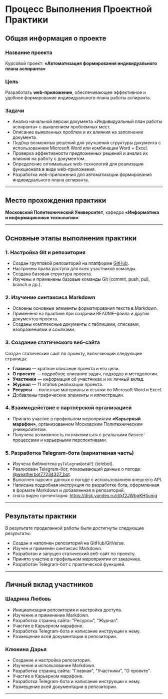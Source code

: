 # Процесс Выполнения Проектной Практики

## Общая информация о проекте

### Название проекта
Курсовой проект: **«Автоматизация формирования индивидуального плана аспиранта»**

### Цель
Разработать **web-приложение**, обеспечивающее эффективное и удобное формирование индивидуального плана работы аспиранта.

### Задачи
- Анализ начальной версии документа «Индивидуальный план работы аспиранта» с выявлением проблемных мест.
- Описание выявленных проблем и их влияния на заполнение документа.
- Подбор возможных решений для улучшения структуры документа с использованием Microsoft Word или комбинации Word + Excel.
- Проверка эффективности предложенных решений и анализ их влияния на работу с документом.
- Определение оптимальных web-технологий для реализации функционала в виде web-приложения.
- Разработка web-приложения для автоматизации формирования индивидуального плана аспиранта.

---

## Место прохождения практики

**Московский Политехнический Университет**, кафедра **«Информатика и информационные технологии»**.

---

## Основные этапы выполнения практики

### 1. Настройка Git и репозитория
- Создан групповой репозиторий на платформе [GitHub](https://github.com/Lyubass/practice-2025-1 ).
- Настроены права доступа для всех участников команды.
- Создана базовая структура проекта.
- Изучены и применены базовые команды Git (commit, push, pull, branch и др.).

### 2. Изучение синтаксиса Markdown
- Освоены основные элементы форматирования текста в Markdown.
- Применено на практике при создании README-файла и других документов проекта.
- Созданы комплексные документы с таблицами, списками, изображениями и ссылками.

### 3. Создание статического веб-сайта
Создан статический сайт по проекту, включающий следующие страницы:
- **Главная** — краткое описание проекта и его цели.
- **О проекте** — подробное описание задач, подходов и методологии.
- **Участники** — информация об участниках и их личный вклад.
- **Журнал** — 11 этапов реализации проекта.
- **Ресурсы** — полезные материалы и ссылки по Microsoft Word и Excel.
- Добавлены графические элементы и иллюстрации.

### 4. Взаимодействие с партнёрской организацией
- Принято участие в профильном мероприятии **«Карьерный марафон»**, организованном Московским Политехническим университетом.
- Получена возможность познакомиться с реальными бизнес-процессами и карьерными перспективами.

### 5. Разработка Telegram-бота (вариативная часть)
- Изучена библиотека `pyTelegramBotAPI` (telebot).
- Реализован Telegram-бот, показывающий данные о погоде: [@weatherbot77234327_bot](https://t.me/weatherbot77234327_bot ).
- Выполнен парсинг данных о погоде с использованием внешнего API.
- Написана подробная инструкция по разработке бота, оформленная в формате Markdown и добавленная в репозиторий.
- снята видео презентация: https://disk.yandex.ru/d/kf2JWbgKHtjumg

---

## Результаты практики

В результате проделанной работы были достигнуты следующие результаты:
- Создан и наполнен репозиторий на GitHub/GitVerse.
- Изучен и применён синтаксис Markdown.
- Разработан и запущен статический веб-сайт по проекту.
- Принято участие в профильном мероприятии от заказчика.
- Разработан Telegram-бот с практической функцией.

---

## Личный вклад участников

### Шадрина Любовь
- Инициализация репозитория и настройка доступа.
- Изучение и применение Markdown.
- Разработка страниц сайта: "Ресурсы", "Журнал".
- Участие в Карьерном марафоне.
- Разработка Telegram-бота и написание инструкции к нему.
- Размещение всей документации в репозитории.

### Клюкина Дарья
- Создание и настройка репозитория.
- Изучение и использование Markdown.
- Разработка страниц сайта: "Главная", "Участники", "О проекте".
- Участие в Карьерном марафоне.
- Разработка Telegram-бота и написание инструкции к нему.
- Размещение всей документации в репозитории.

---

